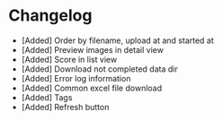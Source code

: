 # Changelog


* [Added] Order by filename, upload at and started at
* [Added] Preview images in detail view
* [Added] Score in list view
* [Added] Download not completed data dir
* [Added] Error log information
* [Added] Common excel file download
* [Added] Tags
* [Added] Refresh button